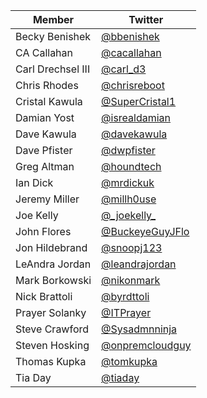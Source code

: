 | Member | Twitter |
| --- | --- |
| Becky Benishek | [@bbenishek](https://twitter.com/bbenishek) |
| CA Callahan | [@cacallahan](https://twitter.com/cacallahan) |
| Carl Drechsel III | [@carl_d3](https://twitter.com/carl_d3) |
| Chris Rhodes | [@chrisreboot](https://twitter.com/chrisreboot) |
| Cristal Kawula | [@SuperCristal1](https://twitter.com/SuperCristal1) |
| Damian Yost | [@isrealdamian](https://twitter.com/isrealdamian) |
| Dave Kawula | [@davekawula](https://twitter.com/davekawula) |
| Dave Pfister | [@dwpfister](https://twitter.com/dwpfister) |
| Greg Altman | [@houndtech](https://twitter.com/houndtech) |
| Ian Dick | [@mrdickuk](https://twitter.com/mrdickuk) |
| Jeremy Miller | [@millh0use](https://twitter.com/millh0use) |
| Joe Kelly | [@\_joekelly\_](https://twitter.com/_joekelly_) |
| John Flores | [@BuckeyeGuyJFlo](https://twitter.com/BuckeyeGuyJFlo) |
| Jon Hildebrand | [@snoopj123](https://twitter.com/snoopj123) |
| LeAndra Jordan | [@leandrajordan](https://twitter.com/leandrajordan) |
| Mark Borkowski | [@nikonmark](https://twitter.com/nikonmark) |
| Nick Brattoli | [@byrdttoli](https://twitter.com/byrdttoli) |
| Prayer Solanky | [@ITPrayer](https://twitter.com/ITPrayer) |
| Steve Crawford | [@Sysadmnninja](https://twitter.com/Sysadmnninja) |
| Steven Hosking | [@onpremcloudguy](https://twitter.com/onpremcloudguy) |
| Thomas Kupka | [@tomkupka](https://twitter.com/tomkupka) |
| Tia Day | [@tiaday](https://twitter.com/tiaday) |
